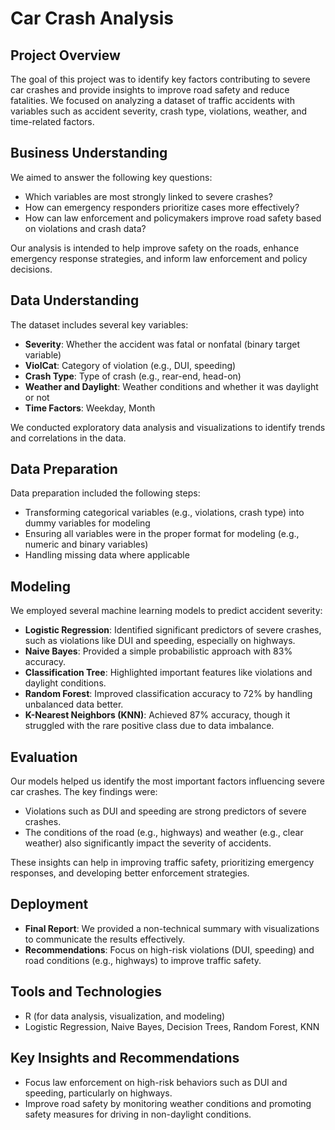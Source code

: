# Car Crash Analysis


## **Project Overview**
The goal of this project was to identify key factors contributing to severe car crashes and provide insights to improve road safety and reduce fatalities. We focused on analyzing a dataset of traffic accidents with variables such as accident severity, crash type, violations, weather, and time-related factors.

## **Business Understanding**
We aimed to answer the following key questions:
- Which variables are most strongly linked to severe crashes?
- How can emergency responders prioritize cases more effectively?
- How can law enforcement and policymakers improve road safety based on violations and crash data?

Our analysis is intended to help improve safety on the roads, enhance emergency response strategies, and inform law enforcement and policy decisions.

## **Data Understanding**
The dataset includes several key variables:
- **Severity**: Whether the accident was fatal or nonfatal (binary target variable)
- **ViolCat**: Category of violation (e.g., DUI, speeding)
- **Crash Type**: Type of crash (e.g., rear-end, head-on)
- **Weather and Daylight**: Weather conditions and whether it was daylight or not
- **Time Factors**: Weekday, Month

We conducted exploratory data analysis and visualizations to identify trends and correlations in the data.

## **Data Preparation**
Data preparation included the following steps:
- Transforming categorical variables (e.g., violations, crash type) into dummy variables for modeling
- Ensuring all variables were in the proper format for modeling (e.g., numeric and binary variables)
- Handling missing data where applicable

## **Modeling**
We employed several machine learning models to predict accident severity:
- **Logistic Regression**: Identified significant predictors of severe crashes, such as violations like DUI and speeding, especially on highways.
- **Naive Bayes**: Provided a simple probabilistic approach with 83% accuracy.
- **Classification Tree**: Highlighted important features like violations and daylight conditions.
- **Random Forest**: Improved classification accuracy to 72% by handling unbalanced data better.
- **K-Nearest Neighbors (KNN)**: Achieved 87% accuracy, though it struggled with the rare positive class due to data imbalance.

## **Evaluation**
Our models helped us identify the most important factors influencing severe car crashes. The key findings were:
- Violations such as DUI and speeding are strong predictors of severe crashes.
- The conditions of the road (e.g., highways) and weather (e.g., clear weather) also significantly impact the severity of accidents.
  
These insights can help in improving traffic safety, prioritizing emergency responses, and developing better enforcement strategies.

## **Deployment**
- **Final Report**: We provided a non-technical summary with visualizations to communicate the results effectively.
- **Recommendations**: Focus on high-risk violations (DUI, speeding) and road conditions (e.g., highways) to improve traffic safety.

## **Tools and Technologies**
- R (for data analysis, visualization, and modeling)
- Logistic Regression, Naive Bayes, Decision Trees, Random Forest, KNN

## **Key Insights and Recommendations**
- Focus law enforcement on high-risk behaviors such as DUI and speeding, particularly on highways.
- Improve road safety by monitoring weather conditions and promoting safety measures for driving in non-daylight conditions.
